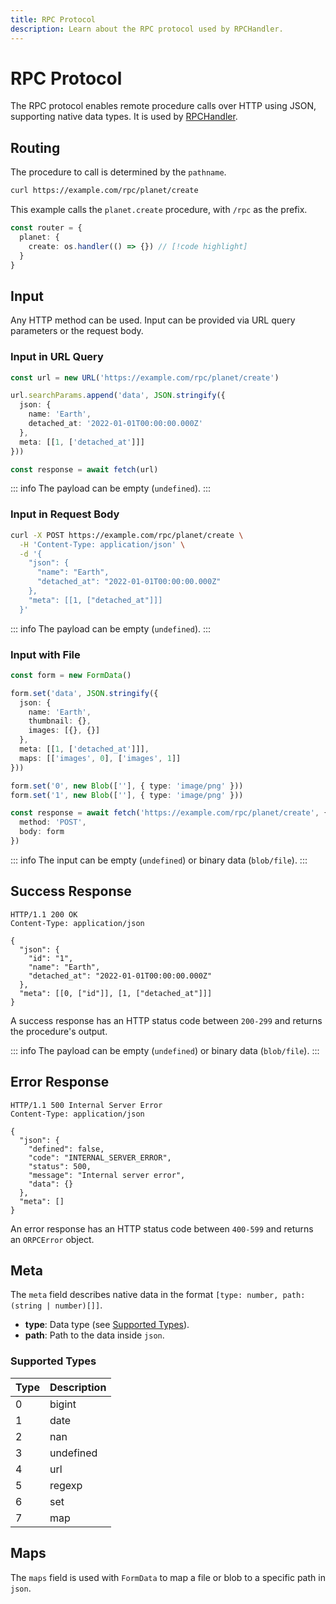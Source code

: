 ```yaml
---
title: RPC Protocol
description: Learn about the RPC protocol used by RPCHandler.
---
```


# RPC Protocol

The RPC protocol enables remote procedure calls over HTTP using JSON, supporting native data types. It is used by [RPCHandler](/docs/rpc-handler).

## Routing

The procedure to call is determined by the `pathname`.

```bash
curl https://example.com/rpc/planet/create
```

This example calls the `planet.create` procedure, with `/rpc` as the prefix.

```ts
const router = {
  planet: {
    create: os.handler(() => {}) // [!code highlight]
  }
}
```

## Input

Any HTTP method can be used. Input can be provided via URL query parameters or the request body.

### Input in URL Query

```ts
const url = new URL('https://example.com/rpc/planet/create')

url.searchParams.append('data', JSON.stringify({
  json: {
    name: 'Earth',
    detached_at: '2022-01-01T00:00:00.000Z'
  },
  meta: [[1, ['detached_at']]]
}))

const response = await fetch(url)
```

::: info
The payload can be empty (`undefined`).
:::

### Input in Request Body

```bash
curl -X POST https://example.com/rpc/planet/create \
  -H 'Content-Type: application/json' \
  -d '{
    "json": {
      "name": "Earth",
      "detached_at": "2022-01-01T00:00:00.000Z"
    },
    "meta": [[1, ["detached_at"]]]
  }'
```

::: info
The payload can be empty (`undefined`).
:::

### Input with File

```ts
const form = new FormData()

form.set('data', JSON.stringify({
  json: {
    name: 'Earth',
    thumbnail: {},
    images: [{}, {}]
  },
  meta: [[1, ['detached_at']]],
  maps: [['images', 0], ['images', 1]]
}))

form.set('0', new Blob([''], { type: 'image/png' }))
form.set('1', new Blob([''], { type: 'image/png' }))

const response = await fetch('https://example.com/rpc/planet/create', {
  method: 'POST',
  body: form
})
```

::: info
The input can be empty (`undefined`) or binary data (`blob/file`).
:::

## Success Response

```http
HTTP/1.1 200 OK
Content-Type: application/json

{
  "json": {
    "id": "1",
    "name": "Earth",
    "detached_at": "2022-01-01T00:00:00.000Z"
  },
  "meta": [[0, ["id"]], [1, ["detached_at"]]]
}
```

A success response has an HTTP status code between `200-299` and returns the procedure's output.

::: info
The payload can be empty (`undefined`) or binary data (`blob/file`).
:::

## Error Response

```http
HTTP/1.1 500 Internal Server Error
Content-Type: application/json

{
  "json": {
    "defined": false,
    "code": "INTERNAL_SERVER_ERROR",
    "status": 500,
    "message": "Internal server error",
    "data": {}
  },
  "meta": []
}
```

An error response has an HTTP status code between `400-599` and returns an `ORPCError` object.

## Meta

The `meta` field describes native data in the format `[type: number, path: (string | number)[]]`.

- **type**: Data type (see [Supported Types](#supported-types)).
- **path**: Path to the data inside `json`.

### Supported Types

| Type | Description |
| ---- | ----------- |
| 0    | bigint      |
| 1    | date        |
| 2    | nan         |
| 3    | undefined   |
| 4    | url         |
| 5    | regexp      |
| 6    | set         |
| 7    | map         |

## Maps

The `maps` field is used with `FormData` to map a file or blob to a specific path in `json`.
